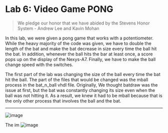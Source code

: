 # Lab 6: Video Game PONG

> We pledge our honor that we have abided by the Stevens Honor System - Andrew Lee and Kavin Mohan

In this lab, we were given a pong game that works with a potentiometer.  While the heavy majority of the code was given, we have to double the length of the bat and make the bat decrease in size every time the ball hit the bat.  In addition, whenever the ball hits the bar at least once, a score pops up on the display of the Nexys-A7.  Finally, we have to make the ball change speed with the switches.  

The first part of the lab was changing the size of the ball every time the bat hit the ball.  The part of the files that would be changed was the mball process in the bat_n_ball vhdl file.  Originally, We thought batdraw was the issue at first, but the bat was constantly changing its size even when the ball was not hitting it.  As a result, we knew it had to be mball because that is the only other process that involves the ball and the bat.  

---

![image](https://github.com/andieleee/CPE487/assets/65604948/e8c8fd06-3569-46c1-b6d1-d911a25a8e88)

The im
![image](https://github.com/andieleee/CPE487/assets/65604948/c419a722-c74f-4197-ac56-5c0ca5770129)
